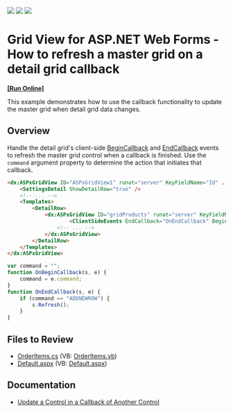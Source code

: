 <!-- default badges list -->
![](https://img.shields.io/endpoint?url=https://codecentral.devexpress.com/api/v1/VersionRange/128535207/15.1.5%2B)
[![](https://img.shields.io/badge/Open_in_DevExpress_Support_Center-FF7200?style=flat-square&logo=DevExpress&logoColor=white)](https://supportcenter.devexpress.com/ticket/details/E3578)
[![](https://img.shields.io/badge/📖_How_to_use_DevExpress_Examples-e9f6fc?style=flat-square)](https://docs.devexpress.com/GeneralInformation/403183)
<!-- default badges end -->
# Grid View for ASP.NET Web Forms - How to refresh a master grid on a detail grid callback
<!-- run online -->
**[[Run Online]](https://codecentral.devexpress.com/128535207/)**
<!-- run online end -->

This example demonstrates how to use the callback functionality to update the master grid when detail grid data changes.

## Overview

Handle the detail grid's client-side [BeginCallback](https://docs.devexpress.com/AspNet/js-ASPxClientGridView.BeginCallback) and [EndCallback](https://docs.devexpress.com/AspNet/js-ASPxClientGridView.EndCallback) events to refresh the master grid control when a callback is finished. Use the `command` argument property to determine the action that initiates that callback.

```aspx
<dx:ASPxGridView ID="ASPxGridView1" runat="server" KeyFieldName="Id" ... >
    <SettingsDetail ShowDetailRow="true" />
    <!-- ... -->
    <Templates>
        <DetailRow>
            <dx:ASPxGridView ID="gridProducts" runat="server" KeyFieldName="Id" ... >
                    <ClientSideEvents EndCallback="OnEndCallback" BeginCallback="OnBeginCallback" />
                <!-- ... -->
            </dx:ASPxGridView>
        </DetailRow>
    </Templates>
</dx:ASPxGridView>
```

```js
var command = "";
function OnBeginCallback(s, e) {
    command = e.command;
}
function OnEndCallback(s, e) {
    if (command == "ADDNEWROW") {
        s.Refresh();
    }
}
```

## Files to Review

* [OrderItems.cs](./CS/WebSite/App_Code/OrderItems.cs) (VB: [OrderItems.vb](./VB/WebSite/App_Code/OrderItems.vb))
* [Default.aspx](./CS/WebSite/Default.aspx) (VB: [Default.aspx](./VB/WebSite/Default.aspx))

## Documentation

* [Update a Control in a Callback of Another Control](https://docs.devexpress.com/AspNet/402219/common-concepts/callbacks/update-control-in-callback-of-another-control)
